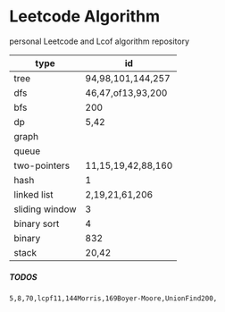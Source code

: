 # Leetcode Algorithm

 personal Leetcode and Lcof algorithm repository



| type           | id                 |
| -------------- | ------------------ |
| tree           | 94,98,101,144,257  |
| dfs            | 46,47,of13,93,200  |
| bfs            | 200                |
| dp             | 5,42               |
| graph          |                    |
| queue          |                    |
| two-pointers   | 11,15,19,42,88,160 |
| hash           | 1                  |
| linked list    | 2,19,21,61,206     |
| sliding window | 3                  |
| binary sort    | 4                  |
| binary         | 832                |
| stack          | 20,42              |



##### TODOS

```
5,8,70,lcpf11,144Morris,169Boyer-Moore,UnionFind200,
```

